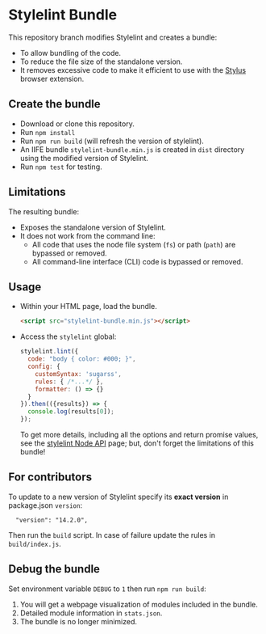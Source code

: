 # Stylelint Bundle

This repository branch modifies Stylelint and creates a bundle:

* To allow bundling of the code.
* To reduce the file size of the standalone version.
* It removes excessive code to make it efficient to use with the [Stylus](https://github.com/openstyles/stylus) browser extension.

## Create the bundle

* Download or clone this repository.
* Run `npm install`
* Run `npm run build` (will refresh the version of stylelint).
* An IIFE bundle `stylelint-bundle.min.js` is created in `dist` directory using the modified version of Stylelint.
* Run `npm test` for testing.

## Limitations

The resulting bundle:

* Exposes the standalone version of Stylelint.
* It does not work from the command line:
  * All code that uses the node file system (`fs`) or path (`path`) are bypassed or removed.
  * All command-line interface (CLI) code is bypassed or removed.

## Usage

* Within your HTML page, load the bundle.

  ```html
  <script src="stylelint-bundle.min.js"></script>
  ```

* Access the `stylelint` global:

  ```js
  stylelint.lint({
    code: "body { color: #000; }",
    config: {
      customSyntax: 'sugarss',
      rules: { /*...*/ },
      formatter: () => {}
    }
  }).then(({results}) => {
    console.log(results[0]);
  });
  ```

  To get more details, including all the options and return promise values, see the [stylelint Node API](https://stylelint.io/user-guide/node-api/) page; but, don't forget the limitations of this bundle!

## For contributors

To update to a new version of Stylelint specify its **exact version** in package.json `version`:

```
  "version": "14.2.0",
```
Then run the `build` script. In case of failure update the rules in `build/index.js`.

## Debug the bundle

Set environment variable `DEBUG` to `1` then run `npm run build`:

1. You will get a webpage visualization of modules included in the bundle.
2. Detailed module information in `stats.json`.
3. The bundle is no longer minimized.

